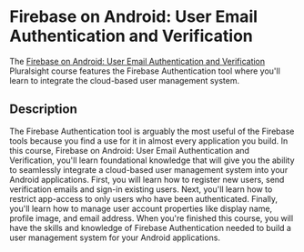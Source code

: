 # Firebase on Android: User Email Authentication and Verification

The [Firebase on Android: User Email Authentication and Verification](https://www.pluralsight.com/courses/android-firebase-email-authentication-verification) Pluralsight course features the Firebase Authentication tool where you'll learn to integrate the cloud-based user management system.

## Description
The Firebase Authentication tool is arguably the most useful of the Firebase tools because you find a use for it in almost every application you build. In this course, Firebase on Android: User Email Authentication and Verification, you'll learn foundational knowledge that will give you the ability to seamlessly integrate a cloud-based user management system into your Android applications. First, you will learn how to register new users, send verification emails and sign-in existing users. Next, you'll learn how to restrict app-access to only users who have been authenticated. Finally, you'll learn how to manage user account properties like display name, profile image, and email address. When you're finished this course, you will have the skills and knowledge of Firebase Authentication needed to build a user management system for your Android applications.